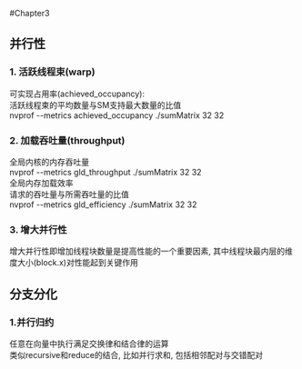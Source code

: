 #Chapter3  
## 并行性  
### 1. 活跃线程束(warp)  
可实现占用率(achieved_occupancy):  
活跃线程束的平均数量与SM支持最大数量的比值  
nvprof --metrics achieved_occupancy ./sumMatrix 32 32  
### 2. 加载吞吐量(throughput)
全局内核的内存吞吐量  
nvprof --metrics gld_throughput ./sumMatrix 32 32  
全局内存加载效率  
请求的吞吐量与所需吞吐量的比值  
nvprof --metrics gld_efficiency ./sumMatrix 32 32  
### 3. 增大并行性  
增大并行性即增加线程块数量是提高性能的一个重要因素, 其中线程块最内层的维度大小(block.x)对性能起到关键作用  
## 分支分化  
### 1.并行归约  
任意在向量中执行满足交换律和结合律的运算  
类似recursive和reduce的结合, 比如并行求和, 包括相邻配对与交错配对  


